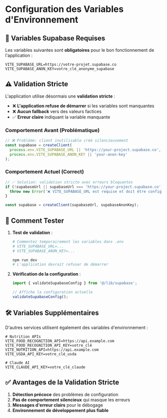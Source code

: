 # Configuration des Variables d'Environnement

## 🔧 Variables Supabase Requises

Les variables suivantes sont **obligatoires** pour le bon fonctionnement de l'application :

```env
VITE_SUPABASE_URL=https://votre-projet.supabase.co
VITE_SUPABASE_ANON_KEY=votre_clé_anonyme_supabase
```

## ⚠️ Validation Stricte

L'application utilise désormais une **validation stricte** :

- ❌ **L'application refuse de démarrer** si les variables sont manquantes
- ❌ **Aucun fallback** vers des valeurs factices
- ✅ **Erreur claire** indiquant la variable manquante

### Comportement Avant (Problématique)
```typescript
// ❌ Problème: client inutilisable créé silencieusement
const supabase = createClient(
  process.env.VITE_SUPABASE_URL || 'https://your-project.supabase.co',
  process.env.VITE_SUPABASE_ANON_KEY || 'your-anon-key'
);
```

### Comportement Actuel (Correct)
```typescript
// ✅ Solution: validation stricte avec erreurs bloquantes
if (!supabaseUrl || supabaseUrl === 'https://your-project.supabase.co') {
  throw new Error('❌ VITE_SUPABASE_URL est requise et doit être configurée dans le fichier .env');
}

const supabase = createClient(supabaseUrl, supabaseAnonKey);
```

## 🧪 Comment Tester

1. **Test de validation** :
   ```bash
   # Commentez temporairement les variables dans .env
   # VITE_SUPABASE_URL=...
   # VITE_SUPABASE_ANON_KEY=...
   
   npm run dev
   # L'application devrait refuser de démarrer
   ```

2. **Vérification de la configuration** :
   ```typescript
   import { validateSupabaseConfig } from '@/lib/supabase';
   
   // Affiche la configuration actuelle
   validateSupabaseConfig();
   ```

## 🛠️ Variables Supplémentaires

D'autres services utilisent également des variables d'environnement :

```env
# Nutrition APIs
VITE_FOOD_RECOGNITION_API=https://api.example.com
VITE_FOOD_RECOGNITION_API_KEY=votre_clé
VITE_NUTRITION_API=https://api.example.com
VITE_USDA_API_KEY=votre_clé_usda

# Claude AI
VITE_CLAUDE_API_KEY=votre_clé_claude
```

## ✅ Avantages de la Validation Stricte

1. **Détection précoce** des problèmes de configuration
2. **Pas de comportement silencieux** qui masque les erreurs
3. **Messages d'erreur clairs** pour le débogage
4. **Environnement de développement plus fiable**